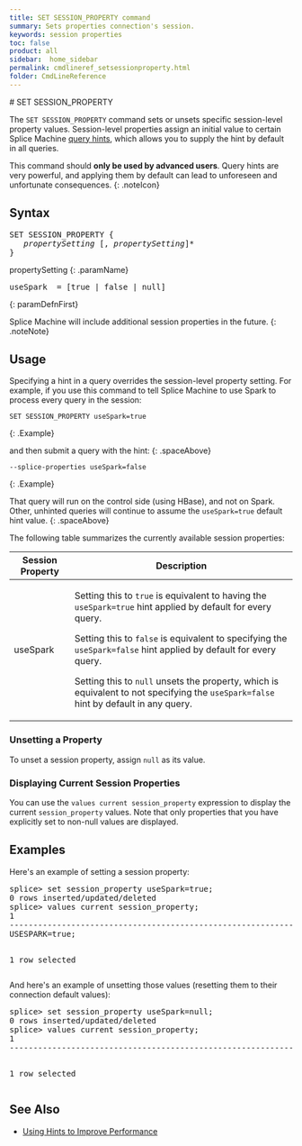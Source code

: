 ```yaml
---
title: SET SESSION_PROPERTY command
summary: Sets properties connection's session.
keywords: session properties
toc: false
product: all
sidebar:  home_sidebar
permalink: cmdlineref_setsessionproperty.html
folder: CmdLineReference
---
```

<section>
<div class="TopicContent" data-swiftype-index="true" markdown="1">
# SET SESSION_PROPERTY

The `SET SESSION_PROPERTY` command sets or unsets specific session-level property values. Session-level properties assign an initial value to certain Splice Machine [query hints](bestpractices_optimizer_hints.html), which allows you to supply the hint by default in all queries.

This command should __only be used by advanced users__. Query hints are very powerful, and applying them by default can lead to unforeseen and unfortunate consequences.
{: .noteIcon}

## Syntax

<div class="fcnWrapperWide"><pre class="FcnSyntax">
SET SESSION_PROPERTY {
   <em>propertySetting</em> [, <em>propertySetting</em>]*
}</pre>
</div>

<div class="paramList" markdown="1">
propertySetting
{: .paramName}

<div class="fcnWrapperWide"><pre class="FcnSyntax">
useSpark  = [true | false | null]</pre>
</div>
{: paramDefnFirst}
</div>

Splice Machine will include additional session properties in the future.
{: .noteNote}


## Usage

Specifying a hint in a query overrides the session-level property setting. For example, if you use this command to tell Splice Machine to use Spark to process every query in the session:

```
SET SESSION_PROPERTY useSpark=true
```
{: .Example}

and then submit a query with the hint:
{: .spaceAbove}

```
--splice-properties useSpark=false
```
{: .Example}

That query will run on the control side (using HBase), and not on Spark. Other, unhinted queries will continue to assume the `useSpark=true` default hint value.
{: .spaceAbove}

The following table summarizes the currently available session properties:
<table>
    <col />
    <col />
    <thead>
        <tr>
            <th>Session Property</th>
            <th>Description</th>
        </tr>
    </thead>
    <tbody>
        <tr>
            <td class="CodeFont">useSpark</td>
            <td>
                <p>Setting this to <code>true</code> is equivalent to having the <code>useSpark=true</code> hint applied by default for every query.</p>
                <p>Setting this to <code>false</code> is equivalent to specifying the <code>useSpark=false</code> hint applied by default for every query.</p>
                <p>Setting this to <code>null</code> unsets the property, which is equivalent to not specifying the <code>useSpark=false</code> hint by default in any query.</p>
            </td>
        </tr>
    </tbody>
</table>

### Unsetting a Property
To unset a session property, assign `null` as its value.

### Displaying Current Session Properties
You can use the `values current session_property` expression to display the current `session_property` values. Note that only properties that you have explicitly set to non-null values are displayed.

## Examples
Here's an example of setting a session property:

<div class="preWrapperWide" markdown="1"><pre class="Example">
splice> set session_property useSpark=true;
0 rows inserted/updated/deleted
splice> values current session_property;
1
------------------------------------------------------------------
USESPARK=true;

1 row selected</pre>
</div>

And here's an example of unsetting those values (resetting them to their connection default values):

<div class="preWrapperWide" markdown="1"><pre class="Example">
splice> set session_property useSpark=null;
0 rows inserted/updated/deleted
splice> values current session_property;
1
------------------------------------------------------------------


1 row selected</pre>
</div>

## See Also
* [Using Hints to Improve Performance](bestpractices_optimizer_hints.html)

</div>
</section>
